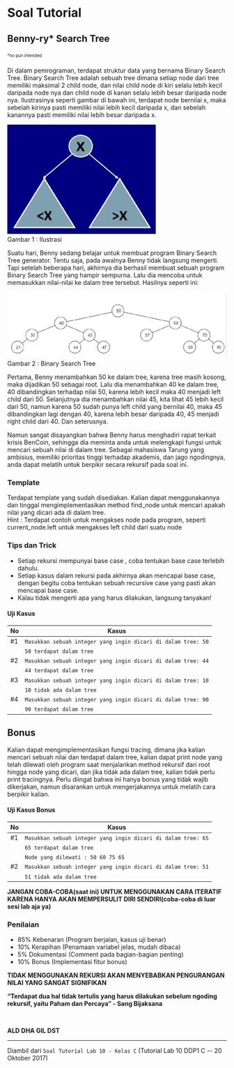 # Soal Tutorial

## Benny-ry* Search Tree
<sub><sup>*no pun intended</sup></sub>

Di dalam pemrograman, terdapat struktur data yang bernama Binary Search Tree. Binary
Search Tree adalah sebuah tree dimana setiap node dari tree memiliki maksimal 2 child node,
dan nilai child node di kiri selalu lebih kecil daripada node nya dan child node di kanan selalu
lebih besar daripada node nya. Ilustrasinya seperti gambar di bawah ini, terdapat node bernilai
x, maka sebelah kirinya pasti memiliki nilai lebih kecil daripada x, dan sebelah kanannya pasti
memiliki nilai lebih besar daripada x.

![ilustrasi](../images/lab10_c_01.jpg)  
Gambar 1 : Ilustrasi

Suatu hari, Benny sedang belajar untuk membuat program Binary Search Tree generator. Tentu
saja, pada awalnya Benny tidak langsung mengerti. Tapi setelah beberapa hari, akhirnya dia
berhasil membuat sebuah program Binary Search Tree yang hampir sempurna. Lalu dia
mencoba untuk memasukkan nilai-nilai ke dalam tree tersebut. Hasilnya seperti ini:

![ilustrasi](../images/lab10_c_02.jpg)  
Gambar 2 : Binary Search Tree

Pertama, Benny menambahkan 50 ke dalam tree, karena tree masih kosong, maka dijadikan 50
sebagai root. Lalu dia menambahkan 40 ke dalam tree, 40 dibandingkan terhadap nilai 50,
karena lebih kecil maka 40 menjadi left child dari 50. Selanjutnya dia menambahkan nilai 45,
kita lihat 45 lebih kecil dari 50, namun karena 50 sudah punya left child yang bernilai 40, maka
45 dibandingkan lagi dengan 40, karena lebih besar daripada 40, 45 menjadi right child dari 40.
Dan seterusnya.

Namun sangat disayangkan bahwa Benny harus menghadiri rapat terkait krisis BenCoin,
sehingga dia meminta anda untuk melengkapi fungsi untuk mencari sebuah nilai di dalam tree.
Sebagai mahasiswa Tarung yang ambisius, memiliki prioritas tinggi terhadap akademis, dan
jago ngodingnya, anda dapat melatih untuk berpikir secara rekursif pada soal ini.

### Template
Terdapat template yang sudah disediakan. Kalian dapat menggunakannya dan tinggal
mengimplementasikan method find_node untuk mencari apakah nilai yang dicari ada di
dalam tree.  
Hint : Terdapat contoh untuk mengakses node pada program, seperti current_node.left
untuk mengakses left child dari suatu node

### Tips dan Trick
- Setiap rekursi mempunyai base case , coba tentukan base case terlebih dahulu.
- Setiap kasus dalam rekursi pada akhirnya akan mencapai base case, dengan begitu
  coba tentukan sebuah recursive case yang pasti akan mencapai base case.
- Kalau tidak mengerti apa yang harus dilakukan, langsung tanyakan!

#### Uji Kasus
| No  | Kasus
| --- | ------------------------------------------------------------
| #1  | `Masukkan sebuah integer yang ingin dicari di dalam tree: 50`
|     | `50 terdapat dalam tree`
| #2  | `Masukkan sebuah integer yang ingin dicari di dalam tree: 44`
|     | `44 terdapat dalam tree`
| #3  | `Masukkan sebuah integer yang ingin dicari di dalam tree: 10`
|     | `10 tidak ada dalam tree`
| #4  | `Masukkan sebuah integer yang ingin dicari di dalam tree: 90`
|     | `90 terdapat dalam tree`

## Bonus
Kalian dapat mengimplementasikan fungsi tracing, dimana jika kalian mencari sebuah nilai dan
terdapat dalam tree, kalian dapat print node yang telah dilewati oleh program saat menjalankan
method rekursif dari root hingga node yang dicari, dan jika tidak ada dalam tree, kalian tidak
perlu print tracingnya. Perlu diingat bahwa ini hanya bonus yang tidak wajib dikerjakan, namun
disarankan untuk mengerjakannya untuk melatih cara berpikir kalian.

#### Uji Kasus Bonus

| No  | Kasus
| --- | ------------------------------------------------------------
| #1  | `Masukkan sebuah integer yang ingin dicari di dalam tree: 65`
|     | `65 terdapat dalam tree`
|     | `Node yang dilewati : 50 60 75 65`
| #2  | `Masukkan sebuah integer yang ingin dicari di dalam tree: 51`
|     | `51 tidak ada dalam tree`

**JANGAN COBA-COBA(saat ini) UNTUK MENGGUNAKAN CARA ITERATIF
KARENA HANYA AKAN MEMPERSULIT DIRI SENDIRI(coba-coba di luar sesi lab aja ya)**

### Penilaian
- 85% Kebenaran (Program berjalan, kasus uji benar)
- 10% Kerapihan (Penamaan variabel jelas, mudah dibaca)
- 5% Dokumentasi (Comment pada bagian-bagian penting)
- 10% Bonus (Implementasi fitur bonus)

**TIDAK MENGGUNAKAN REKURSI AKAN MENYEBABKAN
PENGURANGAN NILAI YANG SANGAT SIGNIFIKAN**

**“Terdapat dua hal tidak tertulis yang harus dilakukan
sebelum ngoding rekursif, yaitu
Paham dan Percaya” - Sang Bijaksana**

<br>

**ALD DHA GIL DST**

---

Diambil dari `Soal Tutorial Lab 10 - Kelas C` (Tutorial Lab 10 DDP1 C
-- 20 Oktober 2017)
